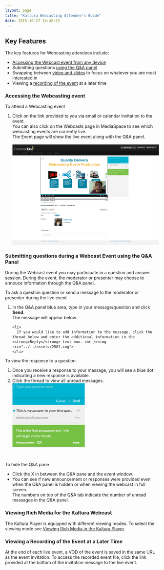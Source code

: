 ```yaml
---
layout: page
title: "Kaltura Webcasting Attendee's Guide"
date: 2015-10-27 14:42:23
---
```


<h2>
    Key Features
  </h2>
  
  <p>
    The key features for Webcasting attendees include:
  </p>
  
  <ul>
    <li>
      <a href="#accessingevent">Accessing the Webcast event from any device</a>
    </li>
    <li>
      Submitting questions <a href="#participate">using the Q&A panel</a>
    </li>
    <li>
      Swapping between <a href="#rich_media">video and slides</a> to focus on whatever you are most interested in
    </li>
    <li>
      Viewing a <a href="#viewinglater">recording of the event</a> at a later time
    </li>
  </ul>
  
  <h3>
    <a name="accessingevent"></a>Accessing the Webcasting event
  </h3>
  
  <p class="mce-procedure">
    To attend a Webcasting event
  </p>
  
  <ol>
    <li>
      Click on the link provided to you via email or calendar invitation to the event. <br />You can also click on the Webcasts page in MediaSpace to see which webcasting events are currently live. <br />The Event page will show the live event along with the Q&A panel. <br /><br /><img src="../../assets/2576.img">
    </li>
  </ol>
  
  <h3>
    <a name="participate"></a>Submitting questions during a Webcast Event using the Q&A Panel
  </h3>
  
  <p>
    During the Webcast event you may participate in a question and answer session. During the event, the moderator or presenter may choose to annouce information through the Q&A panel.
  </p>
  
  <p class="mce-procedure">
    To ask a question question or send a message to the moderator or presenter during the live event
  </p>
  
  <ol>
    <li>
      <p>
        <span style="background-color: initial;">In the Q&A panel blue area, type in your message/question and click </span><strong style="background-color: initial;">Send</strong><span style="background-color: initial;">.<br /></span>The message will appear below.
      </p>
    </li>
    
    <li>
      If you would like to add information to the message, click the thread below and enter the additional information in the <strong>Reply</strong> text box. <br /><img src="../../assets/2582.img">
    </li>
  </ol>
  
  <p class="mce-procedure">
    To view the response to a question
  </p>
  
  <ol>
    <li>
      Once you receive a response to your message, you will see a blue dot indicating a new response is available.
    </li>
    <li>
      Click the thread to view all unread messages.<br /><img src="../../assets/2909.img">
    </li>
  </ol>
  
  <p>
     
  </p>
  
  <p class="mce-procedure">
    To hide the Q&A pane
  </p>
  
  <ul>
    <li>
      Click the X in between the Q&A pane and the event window.
    </li>
    <li>
      You can see if new announcement or responses were provided even when the Q&A panel is hidden or when viewing the webcast in full screen. <br />The numbers on top of the Q&A tab indicate the number of unread messages in the Q&A panel. 
    </li>
  </ul>
  
  <h3>
    <a name="rich_media"></a>Viewing Rich Media for the Kaltura Webcast
  </h3>
  
  <p>
    The Kaltura Player is equipped with different viewing modes. To select the viewing mode see <a href="{{site.url}}/documentation/Knowledge/viewing-rich-media-kaltura-player.html" target="_blank">Viewing Rich Media in the Kaltura Player</a>.
  </p>
  
  <h3>
    <a name="viewinglater"></a>Viewing a Recording of the Event at a Later Time
  </h3>
  
  <p>
    At the end of each live event, a VOD of the event is saved in the same URL as the event invitation. To access the recorded event file, click the link provided at the bottom of the invitation message to the live event.
  </p>
  
  <p>
     
  </p>